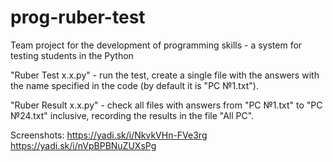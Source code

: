 # prog-ruber-test
Team project for the development of programming skills - a system for testing students in the Python

"Ruber Test x.x.py" - run the test, create a single file with the answers with the name specified in the code (by default it is "PC №1.txt").

"Ruber Result x.x.py" - check all files with answers from "PC №1.txt" to "PC №24.txt" inclusive, recording the results in the file "All PC".

Screenshots:
https://yadi.sk/i/NkvkVHn-FVe3rg
https://yadi.sk/i/nVpBPBNuZUXsPg

